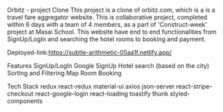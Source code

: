 Orbitz - project Clone
This project is a clone of orbitz.com, which is a is a travel fare aggregator website. This is collaborative project, completed within 6 days with a team of 4 members, as a part of 'Construct-week' project at Masai School. This website have end to end functionalities from SignUp/LogIn and searching the hotel rooms to booking and payment.

Deployed-link:https://subtle-arithmetic-05aa1f.netlify.app/

Features
SignUp/LogIn
Google SignUp
Hotel search (based on the city)
Sorting and Filtering
Map
Room Booking


Tech Stack
redux
react-redux
material-ui
axios
json-server
react-stripe-checkout
react-google-login
react-loading
toastify
thunk
styled-components

